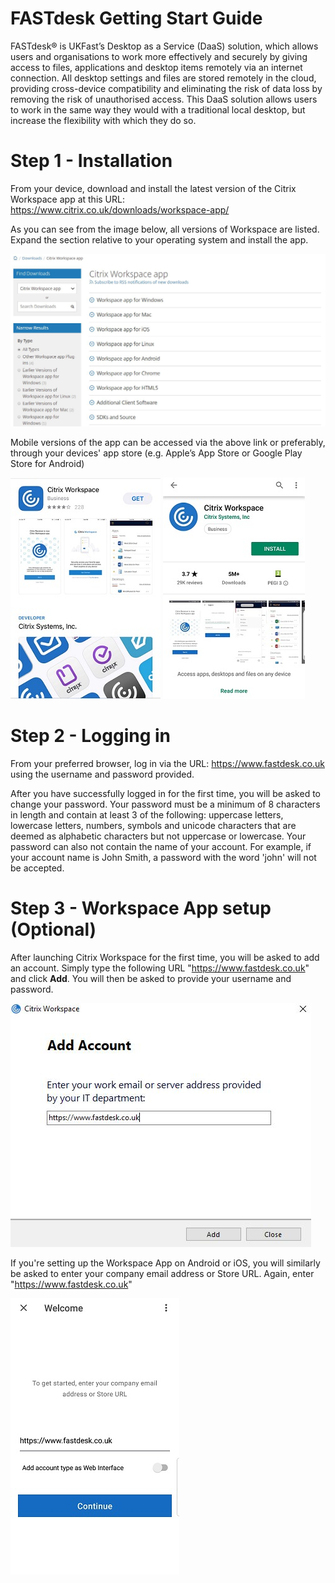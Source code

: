 # FASTdesk Getting Start Guide

FASTdesk®  is UKFast’s Desktop as a Service (DaaS) solution, which allows users and organisations to work more effectively and securely by giving access to files, applications and desktop items remotely via an internet connection. All desktop settings and files are stored remotely in the cloud, providing cross-device compatibility and eliminating the risk of data loss by removing the risk of unauthorised access. This DaaS solution allows users to work in the same way they would with a traditional local desktop, but increase the flexibility with which they do so.

# Step 1 - Installation

From your device, download and install the latest version of the Citrix Workspace app at this URL:
https://www.citrix.co.uk/downloads/workspace-app/

As you can see from the image below, all versions of Workspace are listed. Expand the section relative to your operating system and install the app.

![CitrixWorkspaceVersions](files/CitrixWorkspaceVersions.JPG)

Mobile versions of the app can be accessed via the above link or preferably, through your devices' app store (e.g. Apple’s
App Store or Google Play Store for Android)

![CitrixWorkspaceVersionsApple](files/CitrixWorkspaceVersionsApple.jpg) ![CitrixWorkspaceVersionsAndroid](files/CitrixWorkspaceVersionsAndroid.jpg)

# Step 2 - Logging in

From your preferred browser, log in via the URL: https://www.fastdesk.co.uk using the username and password provided.

After you have successfully logged in for the first time, you will be asked to change your password. Your password must be a minimum of 8 characters in length and contain at least 3 of the following: uppercase letters, lowercase letters, numbers, symbols and unicode characters that are deemed as alphabetic characters but not uppercase or lowercase. Your password can also not contain the name of your account. For example, if your account name is John Smith, a password with the word 'john' will not be accepted. 

# Step 3 - Workspace App setup (Optional)

After launching Citrix Workspace for the first time, you will be asked to add an account. Simply type the following URL "https://www.fastdesk.co.uk" and click __Add__. You will then be asked to provide your username and password.

![CitrixWorkspaceAddAccount](files/CitrixWorkspaceAddAccount.jpg)

If you're setting up the Workspace App on Android or iOS, you will similarly be asked to enter your company email address or Store URL. Again, enter "https://www.fastdesk.co.uk"

![CitrixWorkspaceAddAccountAndroid](files/CitrixWorkspaceAddAccountAndroid.jpg)
